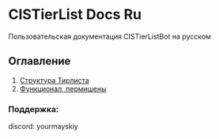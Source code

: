 # CISTierList Docs Ru
Пользовательская документация CISTierListBot на русском

## Оглавление
1. [Структура Тирлиста](./tierlist_structure.md)
2. [Функционал, пермишены](./func_n_perms.md)

### Поддержка: 
discord: yourmayskiy